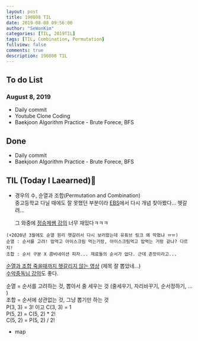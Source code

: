 ```yaml
---
layout: post
title: 190808 TIL
date: 2019-08-08 09:56:00
author: "SeWonKim"
categories: [TIL, 2019TIL]
tags: [TIL, Combination, Permutation]
fullview: false
comments: true
description: 190808 TIL
---
```



## To do List 
### August 8, 2019
* Daily commit
* Youtube Clone Coding
* Baekjoon Algorithm Practice - Brute Forece, BFS


## Done 
* Daily commit
* Baekjoon Algorithm Practice - Brute Forece, BFS


## TIL (Today I Laearned)🤔
* 경우의 수, 순열과 조합(Permutation and Combination)    
  중고등학교 다닐 때에도 잘 못했던 부분이라 [EBS](https://www.ebsmath.co.kr/resource/rscView?cate=10097&cate2=10163&cate3=10169&rscTpDscd=RTP10&grdCd=MGRD02&sortType=B&mngtPrdnYn=&menuType=t&itemSize=15&level=%5BDIF01%2C+DIF02%2C+DIF03%2C+DIF06%2C+DIF07%2C+DIF08%2C+DIF09%2C+DIF10%2C+DIF11%5D&type=S&sno=24515&historyYn=study&evtSsnCd=)에서 다시 개념 찾아봤다... 헷갈려...

  그 와중에 [정승제쌤 강의](https://www.youtube.com/watch?v=HWSe6TE0JuM) 너무 재밌다ㅋㅋㅋ

```
(+2020년 3월에도 순열 원리 헷갈려서 다시 보러왔는데 유튜브 링크 왜 막혔냐 ㅠㅠ)
순열 : 순서를 고려! 밥먹고 아이스크림 먹는거랑, 아이스크림먹고 밥먹는 거랑 같냐? 다르지!
조합 : 순서 구분 X 콤비네이션 피자... 재료들의 순서가 없다. 근데 존맛이라고...
```
[순열과 조합 죽을때까지 헷갈리지 않는 영상](https://www.youtube.com/watch?v=1I6fAgEOPt4) (제목 잘 뽑았네...)     
[수악중독님 강의](https://www.youtube.com/watch?v=42x7PSL0X7M&list=PLXJ3W1lEGK8Wk4wec4wJA6hFg3-t_div9&index=8)도 좋다.



  순열 = 순서를 고려하는 것, 뽑아서 줄 세우는 것 (줄세우기, 자리바꾸기, 순서정하기, ... )   
  조합 = 순서에 상관없는 것, 그냥 뽑기만 하는 것    
  P(3, 3) = 3! 이고 C(3, 3) = 1    
  P(5, 2) = C(5, 2) * 2!    
  C(5, 2) = P(5, 2) / 2!
* map 
